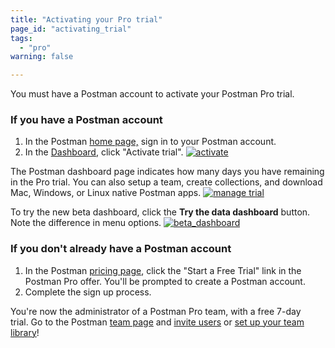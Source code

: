 ```yaml
---
title: "Activating your Pro trial"
page_id: "activating_trial"
tags: 
  - "pro"
warning: false

---
```


You must have a Postman account to activate your Postman Pro trial.

### If you have a Postman account

1. In the Postman [home page,](https://www.getpostman.com/) sign in to your Postman account. 
2. In the [Dashboard](https://go.postman.co/workspaces), click "Activate trial".
        [![activate](https://assets.postman.com/postman-docs/activate_trial.png)](https://assets.postman.com/postman-docs/activate_trial.png)  

The Postman dashboard page indicates how many days you have remaining in the Pro trial. You can also setup a team, create collections, and download Mac, Windows, or Linux native Postman apps. 
        [![manage trial](https://assets.postman.com/postman-docs/activate_option_new_dashboard.png)](https://assets.postman.com/postman-docs/activate_option_new_dashboard.png)

To try the new beta dashboard, click the **Try the data dashboard** button. Note the difference in menu options.
     [![beta_dashboard](https://assets.postman.com/postman-docs/betaDashboard-proTrial.png)](https://assets.postman.com/postman-docs/betaDashboard-proTrial.png)

### If you don't already have a Postman account

1. In the Postman [pricing page](https://www.getpostman.com/pricing#cloud-free-trial-7), click the "Start a Free Trial" link in the Postman Pro offer. You'll be prompted to create a Postman account.
2. Complete the sign up process.

You're now the administrator of a Postman Pro team, with a free 7-day trial. Go to the Postman [team page](https://app.getpostman.com/dashboard/teams) and [invite users](/docs/pro/managing_pro/inviting_and_managing) or [set up your team library](/docs/postman/team_library/setting_up_team_library)!


